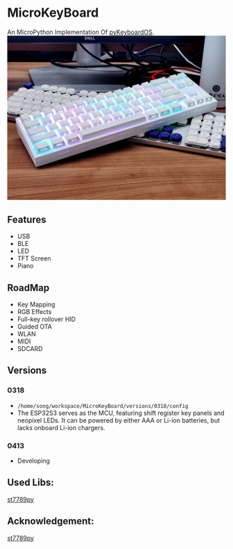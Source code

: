 # MicroKeyBoard

An MicroPython Implementation Of [pyKeyboardOS](https://github.com/songxxzp/pyKeyboardOS).
![Key](pictures/poc_2024.png)

## Features
- USB
- BLE
- LED
- TFT Screen
- Piano

## RoadMap

- Key Mapping
- RGB Effects
- Full-key rollover HID
- Guided OTA
- WLAN
- MIDI
- SDCARD

## Versions

### 0318
- `/home/song/workspace/MicroKeyBoard/versions/0318/config`
- The ESP32S3 serves as the MCU, featuring shift register key panels and neopixel LEDs. It can be powered by either AAA or Li-ion batteries, but lacks onboard Li-ion chargers.


### 0413
- Developing


## Used Libs:
[st7789py](https://github.com/russhughes/st7789py_mpy)


## Acknowledgement:
[st7789py](https://github.com/russhughes/st7789py_mpy)

